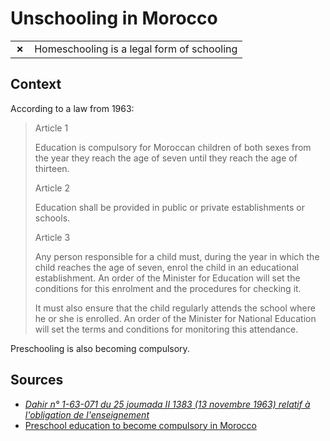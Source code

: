 # Unschooling in Morocco
| | |
|-|-|
| __✗__ | Homeschooling is a legal form of schooling |

## Context

According to a law from 1963:


> Article 1
> 
> Education is compulsory for Moroccan children of both sexes from the year they reach the age of seven until they reach the age of thirteen.
> 
> Article 2
> 
> Education shall be provided in public or private establishments or schools.
> 
> Article 3
> 
> Any person responsible for a child must, during the year in which the child reaches the age of seven, enrol the child in an educational
> establishment. An order of the Minister for Education will set the conditions for this enrolment and the procedures for checking it.
> 
> It must also ensure that the child regularly attends the school where he or she is enrolled.
> An order of the Minister for National Education will set the terms and conditions for monitoring this attendance.


Preschooling is also becoming compulsory.

## Sources

* [_Dahir n° 1-63-071 du 25 joumada II 1383 (13 novembre 1963) relatif à l'obligation de l'enseignement_](https://www.axl.cefan.ulaval.ca/afrique/maroc-dahir-01-63-1963.htm#:~:text=L%27enseignement%20est%20obligatoire%20pour,jusqu%27à%20treize%20ans%20révolus.&text=Il%20doit%20être%20donné%20dans%20les%20établissements%20ou%20écoles%20publics%20ou%20privés.)
* [Preschool education to become compulsory in Morocco](https://www.moroccoworldnews.com/2020/12/330039/preschool-education-to-become-compulsory-in-morocco/)
